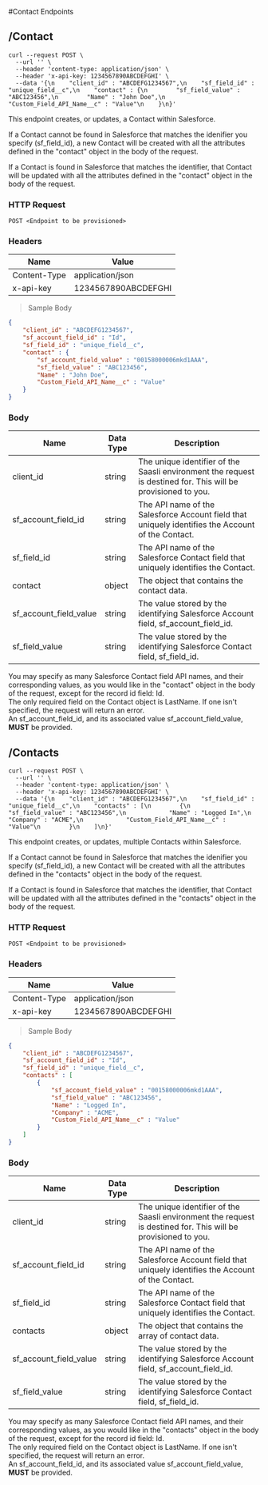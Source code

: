 #Contact Endpoints

## /Contact

```shell
curl --request POST \
  --url '' \
  --header 'content-type: application/json' \
  --header 'x-api-key: 1234567890ABCDEFGHI' \
  --data '{\n    "client_id" : "ABCDEFG1234567",\n    "sf_field_id" : "unique_field__c",\n    "contact" : {\n        "sf_field_value" : "ABC123456",\n        "Name" : "John Doe",\n        "Custom_Field_API_Name__c" : "Value"\n    }\n}'
```

This endpoint creates, or updates, a Contact within Salesforce.

If a Contact cannot be found in Salesforce that matches the idenifier you specify (sf_field_id), a new Contact will be created with all the attributes defined in the "contact" object in the body of the request.

If a Contact is found in Salesforce that matches the identifier, that Contact will be updated with all the attributes defined in the "contact" object in the body of the request.

### HTTP Request

`POST <Endpoint to be provisioned>`

### Headers

Name | Value
--------- | ------- 
Content-Type | application/json
x-api-key |  1234567890ABCDEFGHI

> Sample Body

```json
{
    "client_id" : "ABCDEFG1234567",
    "sf_account_field_id" : "Id",
    "sf_field_id" : "unique_field__c",
    "contact" : {
        "sf_account_field_value" : "00158000006mkd1AAA",
        "sf_field_value" : "ABC123456",
        "Name" : "John Doe",
        "Custom_Field_API_Name__c" : "Value"
    }
}
```


### Body

Name | Data Type | Description
--------- | --------- | -----------
client_id | string | The unique identifier of the Saasli environment the request is destined for. This will be provisioned to you.
sf_account_field_id | string | The API name of the Salesforce Account field that uniquely identifies the Account of the Contact.
sf_field_id | string | The API name of the Salesforce Contact field that uniquely identifies the Contact.
contact | object | The object that contains the contact data.
sf_account_field_value | string | The value stored by the identifying Salesforce Account field, sf_account_field_id.
sf_field_value | string | The value stored by the identifying Salesforce Contact field, sf_field_id.


<aside class="notice">
You may specify as many Salesforce Contact field API names, and their corresponding values, as you would like in the "contact" object in the body of the request, except for the record id field: Id.
</aside>
<aside class="warning">
The only required field on the Contact object is LastName. If one isn't specified, the request will return an error.
<!--If one isn't specified, the newly created contact will have the last name 'Unspecified'.-->
</aside>
<aside class="warning">
An sf_account_field_id, and its associated value sf_account_field_value, <strong>MUST</strong> be provided.
</aside>



## /Contacts

```shell
curl --request POST \
  --url '' \
  --header 'content-type: application/json' \
  --header 'x-api-key: 1234567890ABCDEFGHI' \
  --data '{\n    "client_id" : "ABCDEFG1234567",\n    "sf_field_id" : "unique_field__c",\n    "contacts" : [\n        {\n            "sf_field_value" : "ABC123456",\n            "Name" : "Logged In",\n            "Company" : "ACME",\n            "Custom_Field_API_Name__c" : "Value"\n        }\n    ]\n}'
  ```

This endpoint creates, or updates, multiple Contacts within Salesforce.

If a Contact cannot be found in Salesforce that matches the idenifier you specify (sf_field_id), a new Contact will be created with all the attributes defined in the "contacts" object in the body of the request.

If a Contact is found in Salesforce that matches the identifier, that Contact will be updated with all the attributes defined in the "contacts" object in the body of the request.

### HTTP Request

`POST <Endpoint to be provisioned>`

### Headers

Name | Value
--------- | ------- 
Content-Type | application/json
x-api-key |  1234567890ABCDEFGHI

> Sample Body

```json
{
    "client_id" : "ABCDEFG1234567",
    "sf_account_field_id" : "Id",
    "sf_field_id" : "unique_field__c",
    "contacts" : [
        {
            "sf_account_field_value" : "00158000006mkd1AAA",
            "sf_field_value" : "ABC123456",
            "Name" : "Logged In",
            "Company" : "ACME",
            "Custom_Field_API_Name__c" : "Value"
        }
    ]
}
```

### Body

Name | Data Type | Description
--------- | --------- | -----------
client_id | string | The unique identifier of the Saasli environment the request is destined for. This will be provisioned to you.
sf_account_field_id | string | The API name of the Salesforce Account field that uniquely identifies the Account of the Contact.
sf_field_id | string | The API name of the Salesforce Contact field that uniquely identifies the Contact.
contacts | object | The object that contains the array of contact data.
sf_account_field_value | string | The value stored by the identifying Salesforce Account field, sf_account_field_id.
sf_field_value | string | The value stored by the identifying Salesforce Contact field, sf_field_id.

<aside class="notice">
You may specify as many Salesforce Contact field API names, and their corresponding values, as you would like in the "contacts" object in the body of the request, except for the record id field: Id.
</aside>
<aside class="warning">
The only required field on the Contact object is LastName. If one isn't specified, the request will return an error.
<!--If one isn't specified, the newly created contact will have the last name 'Unspecified'.-->
</aside>
<aside class="warning">
An sf_account_field_id, and its associated value sf_account_field_value, <strong>MUST</strong> be provided.
</aside>
</aside>
